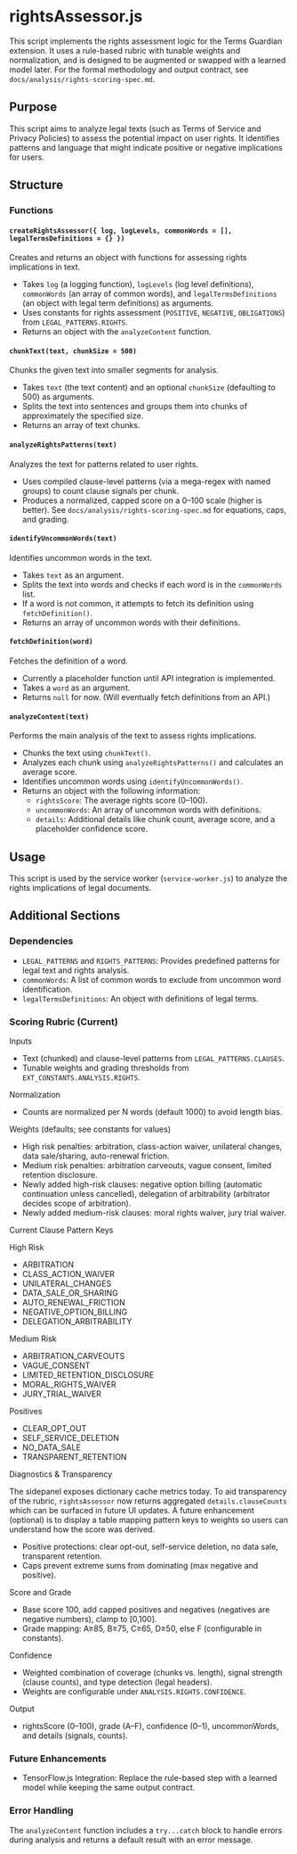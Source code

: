 # rightsAssessor.js

This script implements the rights assessment logic for the Terms Guardian extension. It uses a rule-based rubric with tunable weights and normalization, and is designed to be augmented or swapped with a learned model later. For the formal methodology and output contract, see `docs/analysis/rights-scoring-spec.md`.

## Purpose

This script aims to analyze legal texts (such as Terms of Service and Privacy Policies) to assess the potential impact on user rights. It identifies patterns and language that might indicate positive or negative implications for users.

## Structure

### Functions

#### `createRightsAssessor({ log, logLevels, commonWords = [], legalTermsDefinitions = {} })`

Creates and returns an object with functions for assessing rights implications in text.

- Takes `log` (a logging function), `logLevels` (log level definitions), `commonWords` (an array of common words), and `legalTermsDefinitions` (an object with legal term definitions) as arguments.
- Uses constants for rights assessment (`POSITIVE`, `NEGATIVE`, `OBLIGATIONS`) from `LEGAL_PATTERNS.RIGHTS`.
- Returns an object with the `analyzeContent` function.

#### `chunkText(text, chunkSize = 500)`

Chunks the given text into smaller segments for analysis.

- Takes `text` (the text content) and an optional `chunkSize` (defaulting to 500) as arguments.
- Splits the text into sentences and groups them into chunks of approximately the specified size.
- Returns an array of text chunks.

#### `analyzeRightsPatterns(text)`

Analyzes the text for patterns related to user rights.

- Uses compiled clause-level patterns (via a mega-regex with named groups) to count clause signals per chunk.
- Produces a normalized, capped score on a 0–100 scale (higher is better). See `docs/analysis/rights-scoring-spec.md` for equations, caps, and grading.

#### `identifyUncommonWords(text)`

Identifies uncommon words in the text.

- Takes `text` as an argument.
- Splits the text into words and checks if each word is in the `commonWords` list.
- If a word is not common, it attempts to fetch its definition using `fetchDefinition()`.
- Returns an array of uncommon words with their definitions.

#### `fetchDefinition(word)`

Fetches the definition of a word.

- Currently a placeholder function until API integration is implemented.
- Takes a `word` as an argument.
- Returns `null` for now. (Will eventually fetch definitions from an API.)

#### `analyzeContent(text)`

Performs the main analysis of the text to assess rights implications.

- Chunks the text using `chunkText()`.
- Analyzes each chunk using `analyzeRightsPatterns()` and calculates an average score.
- Identifies uncommon words using `identifyUncommonWords()`.
- Returns an object with the following information:
  - `rightsScore`: The average rights score (0–100).
  - `uncommonWords`: An array of uncommon words with definitions.
  - `details`: Additional details like chunk count, average score, and a placeholder confidence score.

## Usage

This script is used by the service worker (`service-worker.js`) to analyze the rights implications of legal documents.

## Additional Sections

### Dependencies

- `LEGAL_PATTERNS` and `RIGHTS_PATTERNS`: Provides predefined patterns for legal text and rights analysis.
- `commonWords`: A list of common words to exclude from uncommon word identification.
- `legalTermsDefinitions`: An object with definitions of legal terms.

### Scoring Rubric (Current)

Inputs

- Text (chunked) and clause-level patterns from `LEGAL_PATTERNS.CLAUSES`.
- Tunable weights and grading thresholds from `EXT_CONSTANTS.ANALYSIS.RIGHTS`.

Normalization

- Counts are normalized per N words (default 1000) to avoid length bias.

Weights (defaults; see constants for values)

- High risk penalties: arbitration, class-action waiver, unilateral changes, data sale/sharing, auto-renewal friction.
- Medium risk penalties: arbitration carveouts, vague consent, limited retention disclosure.
- Newly added high-risk clauses: negative option billing (automatic continuation unless cancelled), delegation of arbitrability (arbitrator decides scope of arbitration).
- Newly added medium-risk clauses: moral rights waiver, jury trial waiver.

Current Clause Pattern Keys

High Risk

- ARBITRATION
- CLASS_ACTION_WAIVER
- UNILATERAL_CHANGES
- DATA_SALE_OR_SHARING
- AUTO_RENEWAL_FRICTION
- NEGATIVE_OPTION_BILLING
- DELEGATION_ARBITRABILITY

Medium Risk

- ARBITRATION_CARVEOUTS
- VAGUE_CONSENT
- LIMITED_RETENTION_DISCLOSURE
- MORAL_RIGHTS_WAIVER
- JURY_TRIAL_WAIVER

Positives

- CLEAR_OPT_OUT
- SELF_SERVICE_DELETION
- NO_DATA_SALE
- TRANSPARENT_RETENTION

Diagnostics & Transparency

The sidepanel exposes dictionary cache metrics today. To aid transparency of the rubric, `rightsAssessor` now returns aggregated `details.clauseCounts` which can be surfaced in future UI updates. A future enhancement (optional) is to display a table mapping pattern keys to weights so users can understand how the score was derived.

- Positive protections: clear opt-out, self-service deletion, no data sale, transparent retention.
- Caps prevent extreme sums from dominating (max negative and positive).

Score and Grade

- Base score 100, add capped positives and negatives (negatives are negative numbers), clamp to [0,100].
- Grade mapping: A≥85, B≥75, C≥65, D≥50, else F (configurable in constants).

Confidence

- Weighted combination of coverage (chunks vs. length), signal strength (clause counts), and type detection (legal headers).
- Weights are configurable under `ANALYSIS.RIGHTS.CONFIDENCE`.

Output

- rightsScore (0–100), grade (A–F), confidence (0–1), uncommonWords, and details (signals, counts).

### Future Enhancements

- TensorFlow.js Integration: Replace the rule-based step with a learned model while keeping the same output contract.

### Error Handling

The `analyzeContent` function includes a `try...catch` block to handle errors during analysis and returns a default result with an error message.
